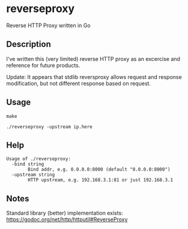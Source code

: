 # reverseproxy
Reverse HTTP Proxy written in Go

## Description

I've written this (very limited) reverse HTTP proxy as an excercise and reference
for future products.

Update: It appears that stdlib reversproxy allows request and response modification, but not
different response based on request.

## Usage

`make`

`./reverseproxy -upstream ip.here`

## Help

```
Usage of ./reverseproxy:
  -bind string
        Bind addr, e.g. 0.0.0.0:8000 (default "0.0.0.0:8000")
  -upstream string
        HTTP upstream, e.g. 192.168.3.1:81 or just 192.168.3.1
```

## Notes

Standard library (better) implementation exists: https://godoc.org/net/http/httputil#ReverseProxy
